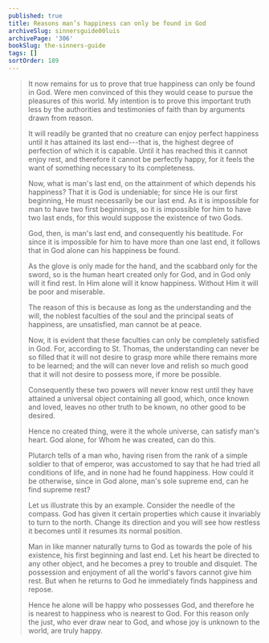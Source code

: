 ```yaml
---
published: true
title: Reasons man’s happiness can only be found in God
archiveSlug: sinnersguide00luis
archivePage: '306'
bookSlug: the-sinners-guide
tags: []
sortOrder: 189
---
```


> It now remains for us to prove that true happiness can only be found in God. Were men convinced of this they would cease to pursue the pleasures of this world. My intention is to prove this important truth less by the authorities and testimonies of faith than by arguments drawn from reason.
>
> It will readily be granted that no creature can enjoy perfect happiness until it has attained its last end---that is, the highest degree of perfection of which it is capable. Until it has reached this it cannot enjoy rest, and therefore it cannot be perfectly happy, for it feels the want of something necessary to its completeness.
>
> Now, what is man's last end, on the attainment of which depends his happiness? That it is God is undeniable; for since He is our first beginning, He must necessarily be our last end. As it is impossible for man to have two first beginnings, so it is impossible for him to have two last ends, for this would suppose the existence of two Gods.
>
> God, then, is man's last end, and consequently his beatitude. For since it is impossible for him to have more than one last end, it follows that in God alone can his happiness be found.
>
> As the glove is only made for the hand, and the scabbard only for the sword, so is the human heart created only for God, and in God only will it find rest. In Him alone will it know happiness. Without Him it will be poor and miserable.
>
> The reason of this is because as long as the understanding and the will, the noblest faculties of the soul and the principal seats of happiness, are unsatisfied, man cannot be at peace.
>
> Now, it is evident that these faculties can only be completely satisfied in God. For, according to St. Thomas, the understanding can never be so filled that it will not desire to grasp more while there remains more to be learned; and the will can never love and relish so much good that it will not desire to possess more, if more be possible.
>
> Consequently these two powers will never know rest until they have attained a universal object containing all good, which, once known and loved, leaves no other truth to be known, no other good to be desired.
>
> Hence no created thing, were it the whole universe, can satisfy man's heart. God alone, for Whom he was created, can do this.
>
> Plutarch tells of a man who, having risen from the rank of a simple soldier to that of emperor, was accustomed to say that he had tried all conditions of life, and in none had he found happiness. How could it be otherwise, since in God alone, man's sole supreme end, can he find supreme rest?
>
> Let us illustrate this by an example. Consider the needle of the compass. God has given it certain properties which cause it invariably to turn to the north. Change its direction and you will see how restless it becomes until it resumes its normal position.
>
> Man in like manner naturally turns to God as towards the pole of his existence, his first beginning and last end. Let his heart be directed to any other object, and he becomes a prey to trouble and disquiet. The possession and enjoyment of all the world's favors cannot give him rest. But when he returns to God he immediately finds happiness and repose.
>
> Hence he alone will be happy who possesses God, and therefore he is nearest to happiness who is nearest to God. For this reason only the just, who ever draw near to God, and whose joy is unknown to the world, are truly happy.
